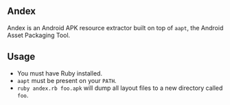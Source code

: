 ## Andex

Andex is an Android APK resource extractor built on top of `aapt`, the Android Asset Packaging Tool.

## Usage

* You must have Ruby installed.
* `aapt` must be present on your `PATH`.
* `ruby andex.rb foo.apk` will dump all layout files to a new directory called `foo`.